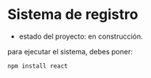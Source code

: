 <h1> Sistema de registro</h1>

- estado del proyecto: en construcción.

para ejecutar el sistema, debes poner:

```npm install react```
